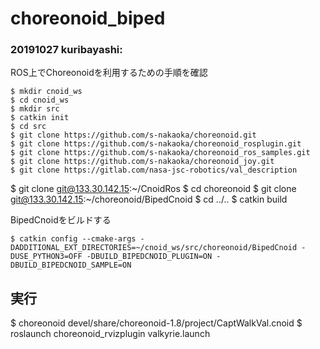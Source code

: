# choreonoid_biped

### 20191027 kuribayashi:

ROS上でChoreonoidを利用するための手順を確認

	$ mkdir cnoid_ws
	$ cd cnoid_ws
	$ mkdir src
	$ catkin init
	$ cd src
	$ git clone https://github.com/s-nakaoka/choreonoid.git
	$ git clone https://github.com/s-nakaoka/choreonoid_rosplugin.git
	$ git clone https://github.com/s-nakaoka/choreonoid_ros_samples.git
	$ git clone https://github.com/s-nakaoka/choreonoid_joy.git
	$ git clone https://gitlab.com/nasa-jsc-robotics/val_description
  $ git clone git@133.30.142.15:~/CnoidRos
	$ cd choreonoid
	$ git clone git@133.30.142.15:~/choreonoid/BipedCnoid
	$ cd ../..
	$ catkin build

BipedCnoidをビルドする

	$ catkin config --cmake-args -DADDITIONAL_EXT_DIRECTORIES=~/cnoid_ws/src/choreonoid/BipedCnoid -DUSE_PYTHON3=OFF -DBUILD_BIPEDCNOID_PLUGIN=ON -DBUILD_BIPEDCNOID_SAMPLE=ON

## 実行

$ choreonoid devel/share/choreonoid-1.8/project/CaptWalkVal.cnoid
$ roslaunch choreonoid_rvizplugin valkyrie.launch
